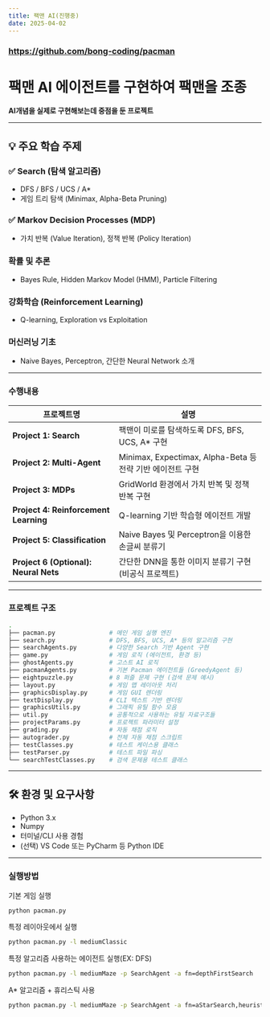 ```yaml
---
title: 팩맨 AI(진행중)
date: 2025-04-02
---
```


### https://github.com/bong-coding/pacman

# 팩맨 AI 에이전트를 구현하여 팩맨을 조종
**AI개념을 실제로 구현해보는데 중점을 둔 프로젝트**

---

## 💡 주요 학습 주제

### ✅ Search (탐색 알고리즘)
- DFS / BFS / UCS / A*  
- 게임 트리 탐색 (Minimax, Alpha-Beta Pruning)

### ✅ Markov Decision Processes (MDP)
- 가치 반복 (Value Iteration), 정책 반복 (Policy Iteration)

###  확률 및 추론
- Bayes Rule, Hidden Markov Model (HMM), Particle Filtering

###  강화학습 (Reinforcement Learning)
- Q-learning, Exploration vs Exploitation

###  머신러닝 기초
- Naive Bayes, Perceptron, 간단한 Neural Network 소개

---

### 수행내용
| 프로젝트명 | 설명 |
|------------|------|
| **Project 1: Search** | 팩맨이 미로를 탐색하도록 DFS, BFS, UCS, A* 구현 |
| **Project 2: Multi-Agent** | Minimax, Expectimax, Alpha-Beta 등 전략 기반 에이전트 구현 |
| **Project 3: MDPs** | GridWorld 환경에서 가치 반복 및 정책 반복 구현 |
| **Project 4: Reinforcement Learning** | Q-learning 기반 학습형 에이전트 개발 |
| **Project 5: Classification** | Naive Bayes 및 Perceptron을 이용한 손글씨 분류기 |
| **Project 6 (Optional): Neural Nets** | 간단한 DNN을 통한 이미지 분류기 구현 (비공식 프로젝트) |

---
### 프로젝트 구조
```bash
.
├── pacman.py               # 메인 게임 실행 엔진
├── search.py               # DFS, BFS, UCS, A* 등의 알고리즘 구현
├── searchAgents.py         # 다양한 Search 기반 Agent 구현
├── game.py                 # 게임 로직 (에이전트, 환경 등)
├── ghostAgents.py          # 고스트 AI 로직
├── pacmanAgents.py         # 기본 Pacman 에이전트들 (GreedyAgent 등)
├── eightpuzzle.py          # 8 퍼즐 문제 구현 (검색 문제 예시)
├── layout.py               # 게임 맵 레이아웃 처리
├── graphicsDisplay.py      # 게임 GUI 렌더링
├── textDisplay.py          # CLI 텍스트 기반 렌더링
├── graphicsUtils.py        # 그래픽 유틸 함수 모음
├── util.py                 # 공통적으로 사용하는 유틸 자료구조들
├── projectParams.py        # 프로젝트 파라미터 설정
├── grading.py              # 자동 채점 로직
├── autograder.py           # 전체 자동 채점 스크립트
├── testClasses.py          # 테스트 케이스용 클래스
├── testParser.py           # 테스트 파일 파싱
└── searchTestClasses.py    # 검색 문제용 테스트 클래스
```
---

## 🛠️ 환경 및 요구사항

- Python 3.x
- Numpy
- 터미널/CLI 사용 경험
- (선택) VS Code 또는 PyCharm 등 Python IDE

---

### 실행방법

기본 게임 실행
```bash
python pacman.py
```
특정 레이아웃에서 실행
```bash
python pacman.py -l mediumClassic
```
특정 알고리즘 사용하는 에이전트 실행(EX: DFS)
```bash
python pacman.py -l mediumMaze -p SearchAgent -a fn=depthFirstSearch
```
A* 알고리즘 + 휴리스틱 사용
```bash
python pacman.py -l mediumMaze -p SearchAgent -a fn=aStarSearch,heuristic=manhattanHeuristic
```